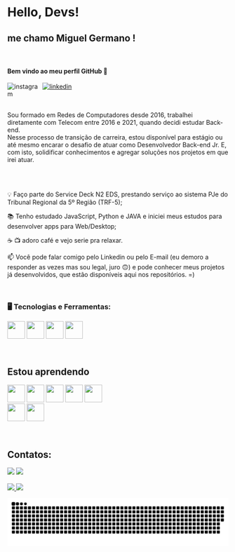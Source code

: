 # Hello, Devs!
## me chamo Miguel Germano ! 

</br>

#### Bem vindo ao meu perfil GitHub 👋

<div>
 <a href="https://www.instagram.com/omiguelgermano/">
    <img align="left" width="80px" src="https://i.ibb.co/qkGSp1D/instagram.png" alt="instagram" style="vertical-align:top;">
  </a> 
  
 <!-- 
  <a href="https://twitter.com/#">
    <img align="left" width="80px" src="https://i.ibb.co/ZcFHDpv/twitter.png" alt="twitter" style="vertical-align:top;">
  </a>
-->
  <a href="https://www.linkedin.com/in/omiguelgermano">
    <img width="80px" src="https://i.ibb.co/RyZx12b/linkedin.png" alt="linkedin" style="vertical-align:top;">
  </a>
</div>

</br>
</br>

<div>
  <p>Sou formado em Redes de Computadores desde 2016, trabalhei diretamente com Telecom entre 2016 e 2021, quando decidi estudar Back-end.  
  </br>
  Nesse processo de transição de carreira, estou disponível para estágio ou até mesmo encarar o desafio de atuar como Desenvolvedor Back-end Jr. E, com isto, solidificar conhecimentos e agregar soluções nos projetos em que irei atuar.
</p>
</div>

</br>
</br>


💡 Faço parte do Service Deck N2 EDS, prestando serviço ao sistema PJe do Tribunal Regional da 5º Região (TRF-5);

📚 Tenho estudado JavaScript, Python e JAVA e iniciei meus estudos para desenvolver apps para Web/Desktop;

☕️ 📺 adoro café e vejo serie pra relaxar.

📫 Você pode falar comigo pelo Linkedin ou pelo E-mail (eu demoro a responder as vezes mas sou legal, juro 🙃) e pode conhecer meus projetos já desenvolvidos, que estão disponíveis aqui nos repositórios. =)

</br>

### 🖥️ Tecnologias e Ferramentas:
 <img src="https://cdn.jsdelivr.net/gh/devicons/devicon/icons/mysql/mysql-original.svg" width="40" height="40"/> <img src="https://cdn.jsdelivr.net/gh/devicons/devicon/icons/vscode/vscode-original.svg" width="40" height="40"/>
 <img src="https://cdn.jsdelivr.net/gh/devicons/devicon/icons/wordpress/wordpress-plain.svg" width="40" height="40"/>  <img src="https://cdn.jsdelivr.net/gh/devicons/devicon/icons/github/github-original.svg" width="40" height="40"/>
 
 </br>

 ## Estou aprendendo

 <img src="https://cdn.jsdelivr.net/gh/devicons/devicon/icons/html5/html5-original.svg" width="40" height="40"/>  <img src="https://cdn.jsdelivr.net/gh/devicons/devicon/icons/css3/css3-original.svg" width="40" height="40"/>
 <img src="https://cdn.jsdelivr.net/gh/devicons/devicon/icons/javascript/javascript-original.svg" width="40" height="40"/>
 <img src="https://cdn.jsdelivr.net/gh/devicons/devicon/icons/csharp/csharp-original.svg"  width="40" height="40"/>
 <img src="https://cdn.jsdelivr.net/gh/devicons/devicon/icons/mysql/mysql-original-wordmark.svg"  width="40" height="40"/>      
 <img src="https://cdn.jsdelivr.net/gh/devicons/devicon/icons/python/python-original.svg" width="40" height="40"/>
 <img src="https://cdn.jsdelivr.net/gh/devicons/devicon/icons/java/java-original.svg" width="40" height="40"/>
 
 </br>

## Contatos:

<div>
<a href = "mailto:miguel86@gmail.com"><img src="https://img.shields.io/badge/Gmail-D14836?style=for-the-badge&logo=gmail&logoColor=white" target="_blank"></a>
  <a href="https://www.linkedin.com/in/omiguelgermano/"><img src="https://img.shields.io/badge/-LinkedIn-%230077B5?style=for-the-badge&logo=linkedin&logoColor=white" target="_blank"> </a>   
</div>

</br>

<div>
<a href="https://github.com/omiguelgermano">
<img height="180em" src="https://github-readme-stats.vercel.app/api/top-langs/?username=omiguelgermano&layout=compact&langs_count=7&theme=dracula"/>
<img height="180em" src="https://github-readme-stats.vercel.app/api?username=omiguelgermano&show_icons=true&theme=dracula&include_all_commits=true&count_private=true"/>
</div>

![Snake animation](https://github.com/omiguelgermano/omiguelgermano/blob/output/github-contribution-grid-snake.svg)
    
<!--
**omiguelgermano/omiguelgermano** is a ✨ _special_ ✨ repository because its `README.md` (this file) appears on your GitHub profile.

Here are some ideas to get you started:

- 🔭 I’m currently working on ...
- 🌱 I’m currently learning ...
- 👯 I’m looking to collaborate on ...
- 🤔 I’m looking for help with ...
- 💬 Ask me about ...
- 📫 How to reach me: ...
- 😄 Pronouns: ...
- ⚡ Fun fact: ...

-->

